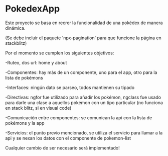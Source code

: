 # PokedexApp
Este proyecto se basa en recrer la funcionalidad de una pokédex de manera dinámica.

(Se debe incluir el paquete 'npx-pagination' para que funcione la página en stackblitz)

Por el momento se cumplen los siguientes objetivos:

  -Ruteo, dos url: home y about
  
  -Componentes: hay más de un componente, uno para el app, otro para la lista de pokémons
  
  -Interfaces: ningún dato se parseo, todos mantienen su tipado
  
  -Directivas: ngfor fue utilizado para añadir los pokémon, ngclass fue usado para darle una clase a aquellos pokémon con un tipo particular (no funciona en stack blitz, si en visual code)
  
  -Comunicación entre componentes: se comunican la api con la lista de pokémons y la app
  
  -Servicios: el punto previo mencionado, se utiliza el servicio para llamar a la api y se nexan los datos con el componente de pokemon-list
  

Cualquier cambio de ser necesario será implementado!
